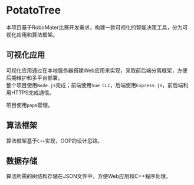 # PotatoTree

本项目基于RoboMater比赛开发需求，构建一款可视化的智能决策工具，分为可视化应用和算法框架。

## 可视化应用

可视化应用通过在本地服务器搭建Web应用来实现，采取前后端分离框架，方便后期维护和多平台部署。  
整个项目使用`Node.js`完成；前端使用`Vue CLI`，后端使用`Express.js`，前后端利用HTTPS完成通信。

项目使用`pnpm`管理。

## 算法框架

算法框架基于`C++`实现，OOP的设计思路。

## 数据存储

算法所需的树结构存储在JSON文件中，方便Web应用和C++程序处理。
